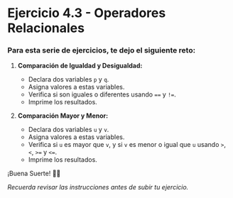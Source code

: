 # Ejercicio 4.3 - Operadores Relacionales

### Para esta serie de ejercicios, te dejo el siguiente reto:
1. **Comparación de Igualdad y Desigualdad:**
    - Declara dos variables `p` y `q`.
    - Asigna valores a estas variables.
    - Verifica si son iguales o diferentes usando `==` y `!=`.
    - Imprime los resultados.

2. **Comparación Mayor y Menor:**
    - Declara dos variables `u` y `v`.
    - Asigna valores a estas variables.
    - Verifica si `u` es mayor que `v`, y si `v` es menor o igual que `u` usando `>`, `<`, `>=` y `<=`.
    - Imprime los resultados.
 

¡Buena Suerte! 🤙🤙

*Recuerda revisar las instrucciones antes de subir tu ejercicio.*
